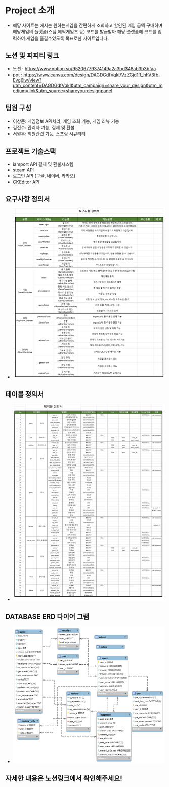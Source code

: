 # Project 소개
- 해당 사이트는 에서는 원하는게임을 간편하게 조회하고 할인된 게임 금액 구매하며 해당게임의 플랫폼(스팀,에픽게임즈 등) 코드를 발급받아 해당 플랫폼에 코드를 입력하여 게임을 즐길수있도록 목표로한 사이트입니다.
## 노션 및 피피티 링크
- 노션 : https://www.notion.so/95206779374149a2a3bd348ab3b3bfaa
- ppt : https://www.canva.com/design/DAGDGdfVqkI/VzZGjd1R_hhV3fb-Evg6lw/view?utm_content=DAGDGdfVqkI&utm_campaign=share_your_design&utm_medium=link&utm_source=shareyourdesignpanel
## 팀원 구성
- 이상준: 게임점보 API처리, 게임 조회 기능, 게임 리뷰 기능
- 김진수: 관리자 기능, 결제 및 환불
- 서원우: 회원관련 기능, 스프링 시큐리티
## 프로젝트 기술스택
- iamport API  결제 및 환불시스템
- steam API
- 로그인 API (구글, 네이버, 카카오)
- CKEditor API
## 요구사항 정의서
- ![MovieProject/요구사항 정의서.png](https://github.com/Tyrano1129/GameSaleProject/blob/d316f55c772dcea5088b2e356a1ef261981aa4f9/%EC%9A%94%EA%B5%AC%EC%82%AC%ED%95%AD%EC%A0%95%EC%9D%98%EC%84%9C.jpeg)
## 테이블 정의서
- ![테이블 정의서](https://github.com/Tyrano1129/GameSaleProject/blob/4656fb4228caa8a5fc21f783c82a1f5f75a99576/%ED%85%8C%EC%9D%B4%EB%B8%94%EC%A0%95%EC%9D%98%EC%84%9C.jpeg)
## DATABASE ERD 다이어 그램
- ![ERD](https://github.com/Tyrano1129/GameSaleProject/blob/96ab3841d342ae93c45040232a0f2bf8c6774991/ERD%20%EB%8B%A4%EC%9D%B4%EC%96%B4%EA%B7%B8%EB%9E%A8.png)
## 자세한 내용은 노션링크에서 확인해주세요!
